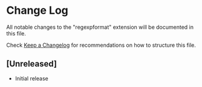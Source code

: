 # Change Log

All notable changes to the "regexpformat" extension will be documented in this file.

Check [Keep a Changelog](http://keepachangelog.com/) for recommendations on how to structure this file.

## [Unreleased]

- Initial release